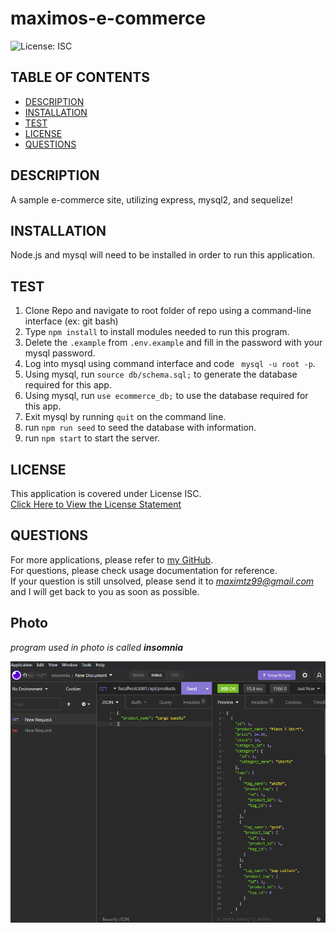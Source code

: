 # maximos-e-commerce

![License: ISC](https://img.shields.io/badge/License-ISC-blue.svg)
  
## TABLE OF CONTENTS

- [DESCRIPTION](#description)<br>
- [INSTALLATION](#installation)<br>
- [TEST](#test)<br>
- [LICENSE](#license)<br>
- [QUESTIONS](#questions)
  
## DESCRIPTION

A sample e-commerce site, utilizing express, mysql2, and sequelize!

## INSTALLATION

Node.js and mysql will need to be installed in order to run this application.
     
## TEST

1. Clone Repo and navigate to root folder of repo using a command-line interface (ex: git bash)
2. Type ``` npm install ``` to install modules needed to run this program.
1. Delete the ```.example``` from ```.env.example``` and fill in the password with your mysql password.
3. Log into mysql using command interface and code ``` mysql -u root -p```.
4. Using mysql, run ``` source db/schema.sql; ``` to generate the database required for this app.
4. Using mysql, run ``` use ecommerce_db; ``` to use the database required for this app.
4. Exit mysql by running ``` quit ``` on the command line.
4. run ``` npm run seed ``` to seed the database with information.
4. run ``` npm start ``` to start the server.
    
## LICENSE
 
This application is covered under License ISC.<br>
[Click Here to View the License Statement](https://opensource.org/licenses/ISC)<br>

## QUESTIONS

For more applications, please refer to [my GitHub](https://github.com/maximtz13).<br>
For questions, please check usage documentation for reference.<br>
If your question is still unsolved, please send it to *maximtz99@gmail.com* and I will get back to you as soon as possible.

## Photo

_program used in photo is called_ **_insomnia_**

!["Sample Photo"](./assets/Screenshot%20(35).png)

